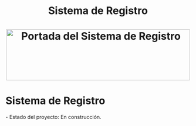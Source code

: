<div align="center">
  <h1 align="center">
    Sistema de Registro 
    <br />
    <br />
    <a href="https://github.com/EddersonPR/sistema-de-registro"> 
      <img width = "500" height = "140" src="https://raw.githubusercontent.com/EddersonPR/sistema-de-registro/main/Portada_SistemaRegistro.avif" alt="Portada del Sistema de Registro">
    </a>
    </h1>
</div>


<h1> Sistema de Registro</h1>
- Estado del proyecto: En construcción.
